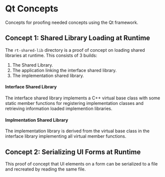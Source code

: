 # Qt Concepts

Concepts for proofing needed concepts using the Qt framework.


## Concept 1: Shared Library Loading at Runtime

The `rt-shared-lib` directory is a proof of concept on loading shared libraries at runtime.
This consists of 3 builds:
1) The Shared Library.
2) The application linking the interface shared library.
3) The implementation shared library.

#### Interface Shared Library 

The interface shared library implements a C++ virtual base class with some static member functions 
for registering implementation classes and retrieving information loaded implemention libraries.

#### Implmentation Shared Library

The implementation library is derived from the virtual base class in the interface library 
implementing all virtual member functions.


## Concept 2: Serializing UI Forms at Runtime

This proof of concept that UI elements on a form can be serialized to a file and recreated by reading the same file.
